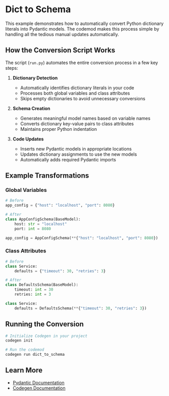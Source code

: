 # Dict to Schema

This example demonstrates how to automatically convert Python dictionary literals into Pydantic models. The codemod makes this process simple by handling all the tedious manual updates automatically.

## How the Conversion Script Works

The script (`run.py`) automates the entire conversion process in a few key steps:

1. **Dictionary Detection**
   - Automatically identifies dictionary literals in your code
   - Processes both global variables and class attributes
   - Skips empty dictionaries to avoid unnecessary conversions

2. **Schema Creation**
   - Generates meaningful model names based on variable names
   - Converts dictionary key-value pairs to class attributes
   - Maintains proper Python indentation

3. **Code Updates**
   - Inserts new Pydantic models in appropriate locations
   - Updates dictionary assignments to use the new models
   - Automatically adds required Pydantic imports

## Example Transformations

### Global Variables
```python
# Before
app_config = {"host": "localhost", "port": 8080}

# After
class AppConfigSchema(BaseModel):
    host: str = "localhost"
    port: int = 8080

app_config = AppConfigSchema(**{"host": "localhost", "port": 8080})
```

### Class Attributes
```python
# Before
class Service:
    defaults = {"timeout": 30, "retries": 3}

# After
class DefaultsSchema(BaseModel):
    timeout: int = 30
    retries: int = 3

class Service:
    defaults = DefaultsSchema(**{"timeout": 30, "retries": 3})
```

## Running the Conversion

```bash
# Initialize Codegen in your project
codegen init

# Run the codemod
codegen run dict_to_schema
```

## Learn More

- [Pydantic Documentation](https://docs.pydantic.dev/)
- [Codegen Documentation](https://docs.codegen.com)
